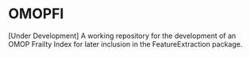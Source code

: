 # OMOPFI
[Under Development] A working repository for the development of an OMOP Frailty Index for later inclusion in the FeatureExtraction package.
